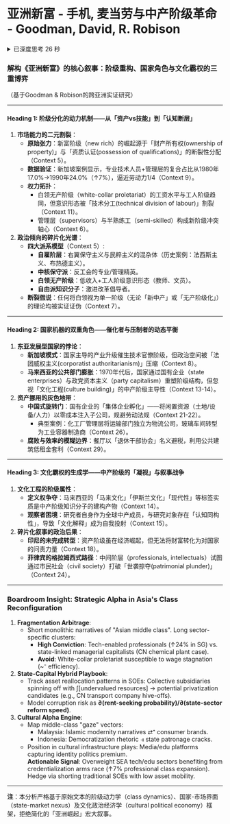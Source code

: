 # 亚洲新富 - 手机, 麦当劳与中产阶级革命 - Goodman, David, R. Robison

<details >
                  <summary>已深度思考 26 秒</summary>
                  <blockquote><p>Okay, I need to break down the user’s query and figure out how to approach it. The user provided a lot of context from the Goodman and Robison book on the new rich in Asia. They want me to decompose the work and tell the story using specific frameworks, like the ones mentioned in the core task. The user emphasized using en-US punctuation, high-density jargon from firms like Goldman Sachs, and a structured approach with headings in Chinese and a boardroom insight in English.</p>
<p>First, I should start by understanding the main themes from the provided contexts. The book discusses the emergence of the new rich in various Asian countries, focusing on their economic impact, class structures, political roles, and cultural influences. Key points include the fragmentation of the middle class, different models of capitalism (like laissez-faire vs. corporatist authoritarianism), and the role of the state in economic transformations.</p>
<p>I need to structure the answer according to the protocols given. The user mentioned several frameworks, like Causal-Consequential Array and Strategic Decomposition Matrix. I should choose one that fits the content. Maybe the Causal-Consequential Array works here because it allows mapping initial conditions to new steady states, which aligns with the historical pathways mentioned in the contexts.</p>
<p>Next, I need to identify the key components: initial conditions (rapid economic growth, state involvement), trigger events (industrialization, market reforms), chain reactions (rise of middle classes, asset appropriation), equilibrium disruption (challenges to state power), system reconfiguration (new alliances, cultural projects), and new steady state (evolving class structures and political landscapes).</p>
<p>I should incorporate the evidence from the contexts, like the Singapore middle class growth (context 9), Malaysia’s public sector and cultural projects (contexts 13-16), Indonesia’s bourgeoisie and state relations (contexts 17-18, 21-22), and China’s managerial capitalists (contexts 26-30). Also, note the theoretical frameworks from Marx, Weber, and others mentioned in contexts 4, 5, 6, 24.</p>
<p>The user wants annotations for terms in their original language, so I need to ensure that terms like “相变(phase transition)” are properly noted. But in the provided contexts, there are terms like “neo-Weberian”, “Marxist”, “state-sector enterprise”, etc., which should be annotated accordingly.</p>
<p>The boardroom insight needs to be in English, summarizing the strategic implications for investors and policymakers. This should highlight the importance of understanding class fragmentation, state-market dynamics, and cultural narratives when engaging with Asian markets.</p>
<p>I also need to avoid using markdown and keep the thinking process in English, but the final answer’s primary body is in Chinese with headings. However, the user specified the thinking process should be in English, so I need to maintain that while structuring the response.</p>
<p>Potential challenges include synthesizing a large amount of context into a coherent story without missing key points. Ensuring that each section of the framework is addressed with relevant evidence from the contexts is crucial. Also, maintaining the jargon-heavy, high-octane style required without sacrificing clarity.</p>
<p>I should start by outlining the main sections based on the chosen framework, then populate each with evidence from the contexts, making sure to link concepts like class fragmentation to political roles, state involvement in economic transformations, and the emergence of new cultural narratives driven by the middle class. Quant data from contexts like Singapore’s middle class growth (24% of workforce) and Indonesia’s dismissal statistics (context 20) should be included to support points.</p>
<p>Finally, the boardroom insight should tie these academic findings to real-world strategies, emphasizing due diligence on local class structures, monitoring state-capitalist hybrids, and leveraging cultural narratives for market entry.</p>
</blockquote>
                  </details>


### 解构《亚洲新富》的核心叙事：阶级重构、国家角色与文化霸权的三重博弈  
（基于Goodman & Robison的跨亚洲实证研究）

---

#### **Heading 1: 阶级分化的动力机制——从「资产vs技能」到「认知断层」**  
1. **市场能力的二元割裂**：  
   - **原始张力**：新富阶级（new rich）的崛起源于「财产所有权(ownership of property)」与「资质认证(possession of qualifications)」的断裂性分配（Context 5）。  
   - **数据验证**：新加坡案例显示，专业技术人员+管理层的复合占比从1980年17.0%→1990年24.0%（↑7%），逼近劳动力1/4（Context 9）。  
   - **权力拓扑**：  
     - 白领无产阶级（white-collar proletariat）的工资水平与工人阶级趋同，但意识形态被「技术分工(technical division of labour)」割裂（Context 11）。  
     - 管理层（supervisors）与半熟练工（semi-skilled）构成新阶级冲突轴心（Context 6）。  
2. **政治倾向的碎片化光谱**：  
   - **四大派系模型**（Context 5）:  
     - **自雇阶层**：右翼保守主义与民粹主义的混杂体（历史案例：法西斯主义、布热德主义）。  
     - **中核保守派**：反工会的专业/管理精英。  
     - **白领无产阶级**：低收入+工人阶级意识形态（教师、文员）。  
     - **自由派知识分子**：激进改革倡导者。  
   - **断裂假说**：任何将白领视为单一阶级（无论「新中产」或「无产阶级化」）的理论均被实证证伪（Context 7）。  

---

#### **Heading 2: 国家机器的双重角色——催化者与压制者的动态平衡**  
1. **东亚发展型国家的悖论**：  
   - **新加坡模式**：国家主导的产业升级催生技术官僚阶级，但政治空间被「法团威权主义(corporatist authoritarianism)」压缩（Context 8）。  
   - **马来西亚的公共部门膨胀**：1970年代后，国家通过国有企业（state enterprises）与政党资本主义（party capitalism）重塑阶级结构，但忽视「文化工程(culture building)」的中产阶级主导性（Context 13-14）。  
2. **资产挪用的灰色地带**：  
   - **中国式旋转门**：国有企业的「集体企业孵化」——将闲置资源（土地/设备/人力）以零成本注入子公司，规避劳动法规（Context 21-22）。  
     - 典型案例：化工厂管理层将运输部门独立为物流公司，玻璃车间转型为工业容器制造商（Context 26）。  
   - **腐败与效率的模糊边界**：餐厅以「退休干部协会」名义避税，利用公共建筑低租金套利（Context 29）。  

---

#### **Heading 3: 文化霸权的生成学——中产阶级的「凝视」与叙事战争**  
1. **文化工程的阶级属性**：  
   - **定义权争夺**：马来西亚的「马来文化」「伊斯兰文化」「现代性」等标签实质是中产阶级知识分子的建构产物（Context 14）。  
   - **观察者困境**：研究者自身作为全球中产成员，与研究对象存在「认知同构性」，导致「文化解释」成为自我投射（Context 15）。  
2. **碎片化叙事的政治后果**：  
   - **印尼的未完成转型**：资产阶级虽在经济崛起，但无法将财富转化为对国家的问责力量（Context 18）。  
   - **菲律宾的格拉姆西式路径**：中间阶层（professionals, intellectuals）试图通过市民社会（civil society）打破「世袭掠夺(patrimonial plunder)」（Context 24）。  

---

### **Boardroom Insight: Strategic Alpha in Asia's Class Reconfiguration**  
1. **Fragmentation Arbitrage**:  
   - Short monolithic narratives of "Asian middle class". Long sector-specific clusters:  
     - **High Conviction**: Tech-enabled professionals (↑24% in SG) vs. state-linked managerial capitalists (CN chemical plant case).  
     - **Avoid**: White-collar proletariat susceptible to wage stagnation (~⁻ efficiency).  
2. **State-Capital Hybrid Playbook**:  
   - Track asset reallocation patterns in SOEs: Collective subsidiaries spinning off with ∫[undervalued resources] → potential privatization candidates (e.g., CN transport company hive-offs).  
   - Model corruption risk as **∂(rent-seeking probability)/∂(state-sector reform speed)**.  
3. **Cultural Alpha Engine**:  
   - Map middle-class "gaze" vectors:  
     - Malaysia: Islamic modernity narratives ⇄⁺ consumer brands.  
     - Indonesia: Democratization rhetoric ⫣ state patronage cracks.  
   - Position in cultural infrastructure plays: Media/edu platforms capturing identity politics premium.  
   **Actionable Signal**: Overweight SEA tech/edu sectors benefiting from credentialization arms race (↑7% professional class expansion). Hedge via shorting traditional SOEs with low asset mobility.  
---
**注**：本分析严格基于原始文本的阶级动力学（class dynamics）、国家-市场界面（state-market nexus）及文化政治经济学（cultural political economy）框架，拒绝简化的「亚洲崛起」宏大叙事。
